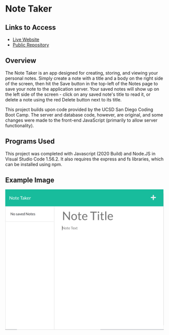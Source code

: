# Note Taker

## Links to Access

* [Live Website](https://gentle-everglades-36428.herokuapp.com/)
* [Public Repository](https://github.com/maxwellstickels/note-taker/)

## Overview

The Note Taker is an app designed for creating, storing, and viewing your personal notes. Simply create a note with a title and a body on the right side of the screen, then hit the Save button in the top-left of the Notes page to save your note to the application server. Your saved notes will show up on the left side of the screen - click on any saved note's title to read it, or delete a note using the red Delete button next to its title.

This project builds upon code provided by the UCSD San Diego Coding Boot Camp. The server and database code, however, are original, and some changes were made to the front-end JavaScript (primarily to allow server functionality).

## Programs Used
This project was completed with Javascript (2020 Build) and Node.JS in Visual Studio Code 1.56.2. It also requires the express and fs libraries, which can be installed using npm.

## Example Image
![Screenshot From The Site](https://github.com/maxwellstickels/note-taker/blob/main/public/assets/images/fullsitescreenshot.PNG)